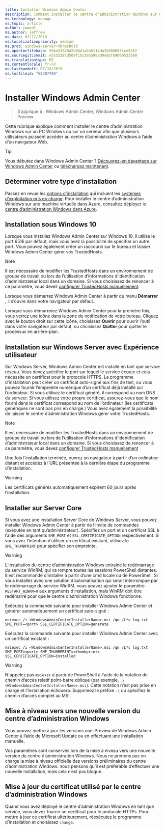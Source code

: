 ```yaml
---
title: Installer Windows Admin Center
description: Comment installer le centre d’administration Windows sur un PC Windows ou sur un serveur pour permettre à plusieurs utilisateurs d’accéder au centre d’administration Windows à l’aide d’un navigateur Web.
ms.technology: manage
ms.topic: article
author: jwwool
ms.author: jeffrew
ms.date: 07/17/2019
ms.localizationpriority: medium
ms.prod: windows-server-threshold
ms.openlocfilehash: 994e2324042dd441abbb114da2b8806574ce0352
ms.sourcegitcommit: e5553285d509f15c20ba98ad9e8bf69b09531560
ms.translationtype: MT
ms.contentlocale: fr-FR
ms.lasthandoff: 07/18/2019
ms.locfileid: "68307490"
---
```

# <a name="install-windows-admin-center"></a>Installer Windows Admin Center

> S’applique à : Windows Admin Center, Windows Admin Center Preview

Cette rubrique explique comment installer le centre d’administration Windows sur un PC Windows ou sur un serveur afin que plusieurs utilisateurs puissent accéder au centre d’administration Windows à l’aide d’un navigateur Web.

> [!Tip]
> Vous débutez dans Windows Admin Center ?
> [Découvrez-en davantage sur Windows Admin Center](../understand/windows-admin-center.md) ou [téléchargez maintenant](https://aka.ms/windowsadmincenter).

## <a name="determine-your-installation-type"></a>Déterminer votre type d’installation

Passez en revue les [options d’installation](../plan/installation-options.md) qui incluent les [systèmes d’exploitation pris en charge](../plan/installation-options.md#supported-operating-systems-installation). Pour installer le centre d’administration Windows sur une machine virtuelle dans Azure, consultez [déployer le centre d’administration Windows dans Azure](../azure/deploy-wac-in-azure.md).

## <a name="install-on-windows-10"></a>Installation sous Windows 10

Lorsque vous installez Windows Admin Center sur Windows 10, il utilise le port 6516 par défaut, mais vous avez la possibilité de spécifier un autre port. Vous pouvez également créer un raccourci sur le bureau et laisser Windows Admin Center gérer vos TrustedHosts.

> [!NOTE]
> Il est nécessaire de modifier les TrustedHosts dans un environnement de groupe de travail ou lors de l’utilisation d’informations d’identification d’administrateur local dans un domaine. Si vous choisissez de renoncer à ce paramètre, vous devez [configurer TrustedHosts manuellement](../support/troubleshooting.md#configure-trustedhosts).

Lorsque vous démarrez Windows Admin Center à partir du menu **Démarrer** , il s’ouvre dans votre navigateur par défaut.

Lorsque vous démarrerez Windows Admin Center pour la première fois, vous verrez une icône dans la zone de notification de votre bureau. Cliquez avec le bouton droit sur cette icône, choisissez **Ouvrir** pour ouvrir l’outil dans votre navigateur par défaut, ou choisissez **Quitter** pour quitter le processus en arrière-plan.

## <a name="install-on-windows-server-with-desktop-experience"></a>Installation sur Windows Server avec Expérience utilisateur

Sur Windows Server, Windows Admin Center est installé en tant que service réseau. Vous devez spécifier le port sur lequel le service écoute et cela nécessite un certificat pour le protocole HTTPS. Le programme d’installation peut créer un certificat auto-signé aux fins de test, ou vous pouvez fournir l’empreinte numérique d’un certificat déjà installé sur l’ordinateur. Si vous utilisez le certificat généré, il correspond au nom DNS du serveur. Si vous utilisez votre propre certificat, assurez-vous que le nom fourni dans le certificat correspond au nom de l’ordinateur (les certificats génériques ne sont pas pris en charge.) Vous avez également la possibilité de laisser le centre d’administration Windows gérer votre TrustedHosts.

> [!NOTE]
> Il est nécessaire de modifier les TrustedHosts dans un environnement de groupe de travail ou lors de l’utilisation d’informations d’identification d’administrateur local dans un domaine. Si vous choisissez de renoncer à ce paramètre, vous devez [configurer TrustedHosts manuellement](../support/troubleshooting.md#configure-trustedhosts)

Une fois l’installation terminée, ouvrez un navigateur à partir d’un ordinateur distant et accédez à l’URL présentée à la dernière étape du programme d’installation.

> [!WARNING]
> Les certificats générés automatiquement expirent 60 jours après l’installation.

## <a name="install-on-server-core"></a>Installer sur Server Core

Si vous avez une installation Server Core de Windows Server, vous pouvez installer Windows Admin Center à partir de l’invite de commandes (exécutée en tant qu’administrateur). Spécifiez un port et un certificat SSL à l’aide des arguments `SME_PORT` et `SSL_CERTIFICATE_OPTION` respectivement. Si vous avez l’intention d’utiliser un certificat existant, utilisez le `SME_THUMBPRINT` pour spécifier son empreinte.

> [!WARNING]
> L’installation du centre d’administration Windows entraîne le redémarrage du service WinRM, qui va rompre toutes les sessions PowerShell distantes. Il est recommandé d’installer à partir d’une cmd locale ou de PowerShell. Si vous installez avec une solution d’automatisation qui serait interrompue par le redémarrage du service WinRM, vous pouvez ajouter le paramètre ```RESTART_WINRM=0``` aux arguments d’installation, mais WinRM doit être redémarré pour que le centre d’administration Windows fonctionne.

Exécutez la commande suivante pour installer Windows Admin Center et générer automatiquement un certificat auto-signé :

```   
msiexec /i <WindowsAdminCenterInstallerName>.msi /qn /L*v log.txt SME_PORT=<port> SSL_CERTIFICATE_OPTION=generate
```

Exécutez la commande suivante pour installer Windows Admin Center avec un certificat existant :

```
msiexec /i <WindowsAdminCenterInstallerName>.msi /qn /L*v log.txt SME_PORT=<port> SME_THUMBPRINT=<thumbprint> SSL_CERTIFICATE_OPTION=installed
```

> [!WARNING]
> N'appelez pas `msiexec` à partir de PowerShell à l'aide de la notation de chemin d’accès relatif point-barre oblique (par exemple, `.\<WindowsAdminCenterInstallerName>.msi`). Cette notation n’est pas prise en charge et l’installation échouera. Supprimez le préfixe `.\` ou spécifiez le chemin d’accès complet au MSI.

## <a name="upgrading-to-a-new-version-of-windows-admin-center"></a>Mise à niveau vers une nouvelle version du centre d’administration Windows

Vous pouvez mettre à jour les versions non-Preview de Windows Admin Center à l’aide de Microsoft Update ou en effectuant une installation manuelle.

Vos paramètres sont conservés lors de la mise à niveau vers une nouvelle version du centre d’administration Windows. Nous ne prenons pas en charge la mise à niveau officielle des versions préliminaires du centre d’administration Windows. nous pensons qu’il est préférable d’effectuer une nouvelle installation, mais cela n’est pas bloqué.

## <a name="updating-the-certificate-used-by-windows-admin-center"></a>Mise à jour du certificat utilisé par le centre d’administration Windows

Quand vous avez déployé le centre d’administration Windows en tant que service, vous devez fournir un certificat pour le protocole HTTPs. Pour mettre à jour ce certificat ultérieurement, réexécutez le programme d’installation et choisissez ```change```.
